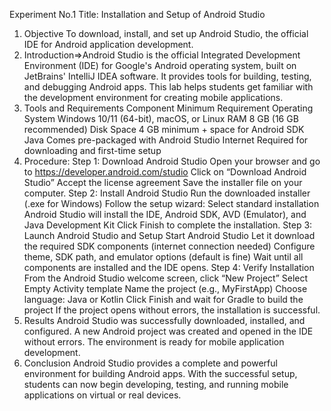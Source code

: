 Experiment No.1
Title: Installation and Setup of Android Studio
1. Objective To download, install, and set up Android Studio, the official IDE for Android application development.
2. Introduction=>Android Studio is the official Integrated Development Environment (IDE) for Google's Android operating system, built on JetBrains' IntelliJ IDEA software. It provides tools for building, testing, and debugging Android apps. This lab helps students get familiar with the development environment for creating mobile applications.
3. Tools and Requirements Component Minimum Requirement Operating System Windows 10/11 (64-bit), macOS, or Linux RAM 8 GB (16 GB recommended) Disk Space 4 GB minimum + space for Android SDK Java Comes pre-packaged with Android Studio Internet Required for downloading and first-time setup
4. Procedure:
Step 1: Download Android Studio Open your browser and go to https://developer.android.com/studio Click on “Download Android Studio” Accept the license agreement Save the installer file on your computer.
 Step 2: Install Android Studio Run the downloaded installer (.exe for Windows) Follow the setup wizard: Select standard installation Android Studio will install the IDE, Android SDK, AVD (Emulator), and Java Development Kit Click Finish to complete the installation.
 Step 3: Launch Android Studio and Setup Start Android Studio Let it download the required SDK components (internet connection needed) Configure theme, SDK path, and emulator options (default is fine) Wait until all components are installed and the IDE opens.
 Step 4: Verify Installation From the Android Studio welcome screen, click “New Project” Select Empty Activity template Name the project (e.g., MyFirstApp) Choose language: Java or Kotlin Click Finish and wait for Gradle to build the project If the project opens without errors, the installation is successful.
 5. Results Android Studio was successfully downloaded, installed, and configured. A new Android project was created and opened in the IDE without errors. The environment is ready for mobile application development.
 6. Conclusion Android Studio provides a complete and powerful environment for building Android apps. With the successful setup, students can now begin developing, testing, and running mobile applications on virtual or real devices.

